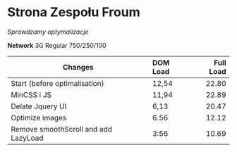 # Strona Zespołu Froum

*Sprawdzamy optymalizacje*

**Network** 3G Regular 750/250/100

| Changes                               | DOM Load      | Full Load     |
| -------------                         |:------------  | -----:        |
| Start (before optimalisation)         | 12,54         | 22.80         |
| MinCSS i JS                           | 11,94         | 22.89         |
| Delate Jquery UI                      | 6,13          | 20.47         |
| Optimize images                       | 6.56          | 12.12         |
| Remove smoothScroll and add LazyLoad  | 3:56          | 10.69         |